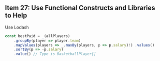 ## Item 27: Use Functional Constructs and Libraries to Help
Use Lodash 

```js
const bestPaid = _(allPlayers)
    .groupBy(player => player.team)
    .mapValues(players => _.maxBy(players, p => p.salary)!) .values()
    .sortBy(p => -p.salary)
    .value() // Type is BasketballPlayer[]
```

